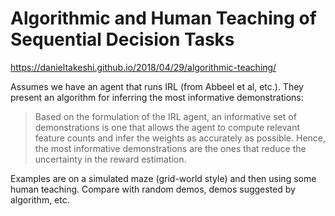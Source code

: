 # Algorithmic and Human Teaching of Sequential Decision Tasks

https://danieltakeshi.github.io/2018/04/29/algorithmic-teaching/

Assumes we have an agent that runs IRL (from Abbeel et al, etc.). They present
an algorithm for inferring the most informative demonstrations:

> Based on the formulation of the IRL agent, an informative set of
> demonstrations is one that allows the agent to compute relevant feature counts
> and infer the weights as accurately as possible. Hence, the most informative
> demonstrations are the ones that reduce the uncertainty in the reward
> estimation.

Examples are on a simulated maze (grid-world style) and then using some human
teaching. Compare with random demos, demos suggested by algorithm, etc.
